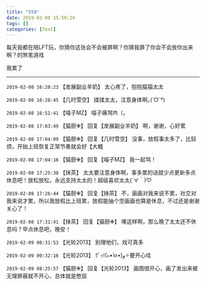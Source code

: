 ```yaml
---
title: "559"
date: 2019-02-08 15:59:24
tags: []
categories: [Text]
---
```


<p>每天我都在陪LFT玩，你猜你这张会不会被屏啊？你猜我屏了你会不会放你出来啊？的煞笔游戏</p> 
<p>我累了</p>

---

`2019-02-08 16:20:23` 【发展副业羊奶】 太心疼了，抱抱猫猫太太

`2019-02-08 16:28:45` 【几时雪空】 揉揉太太，注意身体啊｡(ˊᗜˋ*)

`2019-02-08 16:51:41` 【喵子MZ】 喵子痛骂lft（。

`2019-02-08 17:03:49` 【猫厨✙】 回复【发展副业羊奶】 啊，谢谢，心好累

`2019-02-08 17:04:09` 【猫厨✙】 回复【几时雪空】 没事，放假事太多了，比较烦，开始上班恢复正常节奏就会好【大概

`2019-02-08 17:04:16` 【猫厨✙】 回复【喵子MZ】 我一起骂！

`2019-02-08 17:25:38` 【抹茶】 太太要注意身体啊，事多累的话就少点更新多点休息吧！放松放松，永远支持太太的！超级喜欢太太(´∀｀)♡

`2019-02-08 17:26:44` 【猫厨✙】 回复【抹茶】 不，画画对我来说不累，社交对我来说才累，所以我放假比上班累，放假能抽个空画画也算是休息，不过还是谢谢关心了！

`2019-02-08 17:31:41` 【抹茶】 回复【猫厨✙】 噢这样啊，那么晚了太太还不休息吗？早点休息吧，晚安！

`2019-02-09 00:31:53` 【光轮2013】 别理他们，戏可真多

`2019-02-09 00:32:16` 【光轮2013】 ｸﾞｯ!(๑•̀ㅂ•́)و✧要开心哇

`2019-02-09 08:25:57` 【猫厨✙】 回复【光轮2013】 画图很开心，画了发出来被无理屏蔽就不开心，总体就是憋屈
